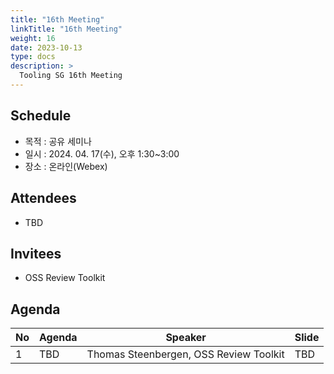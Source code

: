 ```yaml
---
title: "16th Meeting"
linkTitle: "16th Meeting"
weight: 16
date: 2023-10-13
type: docs
description: >
  Tooling SG 16th Meeting
---
```


## Schedule

* 목적 : 공유 세미나
* 일시 : 2024. 04. 17(수), 오후 1:30~3:00
* 장소 : 온라인(Webex)

## Attendees
* TBD

## Invitees
* OSS Review Toolkit

## Agenda
| No | Agenda           | Speaker | Slide |
|----|-----------------|------|------|
| 1  | TBD | Thomas Steenbergen, OSS Review Toolkit | TBD |
